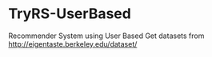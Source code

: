 # TryRS-UserBased
Recommender System using User Based
Get datasets from http://eigentaste.berkeley.edu/dataset/